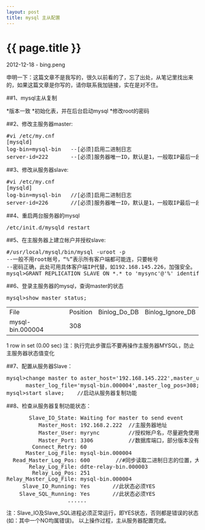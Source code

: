 ```yaml
---
layout: post
title: mysql 主从配置
---
```


{{ page.title }}
================

<p class="meta">2012-12-18 - bing.peng</p>

申明一下：这篇文章不是我写的，很久以前看的了，忘了出处，从笔记里找出来的，如果这篇文章是你写的，请你联系我加链接，实在是对不住。

##1、mysql主从复制

*版本一致
*初始化表，并在后台启动mysql
*修改root的密码


##2、修改主服务器master:

<pre class="brush:bash">
#vi /etc/my.cnf
[mysqld]
log-bin=mysql-bin   --[必须]启用二进制日志
server-id=222       --[必须]服务器唯一ID，默认是1，一般取IP最后一段
</pre>


##3、修改从服务器slave:

<pre class="brush:bash">
#vi /etc/my.cnf
[mysqld]
log-bin=mysql-bin   //[必须]启用二进制日志
server-id=226       //[必须]服务器唯一ID，默认是1，一般取IP最后一段
</pre>


##4、重启两台服务器的mysql

<pre class="brush:bash">
/etc/init.d/mysqld restart
</pre>


##5、在主服务器上建立帐户并授权slave:

<pre class="brush:bash">
#/usr/local/mysql/bin/mysql -uroot -p
--一般不用root帐号，“%”表示所有客户端都可能连，只要帐号
--密码正确，此处可用具体客户端IP代替，如192.168.145.226，加强安全。
mysql>GRANT REPLICATION SLAVE ON *.* to 'mysync'@'%' identified by 'q123456';
</pre>

##6、登录主服务器的mysql，查询master的状态
<pre class="brush:sql">
mysql>show master status;
</pre>
<table style="border:1px">
	<tr>
		<td>File</td>
		<td>Position</td>
		<td>Binlog_Do_DB</td>
		<td>Binlog_Ignore_DB</td>
	</tr>
	<tr>
		<td>mysql-bin.000004</td>
		<td>308</td>
		<td></td>
		<td></td>
	</tr>
</table>
1 row in set (0.00 sec)
注：执行完此步骤后不要再操作主服务器MYSQL，防止主服务器状态值变化


##7、配置从服务器Slave：
<pre class="brush:sql">
mysql>change master to aster_host='192.168.145.222',master_user='tb',master_password='q123456',
      master_log_file='mysql-bin.000004',master_log_pos=308;   //注意不要断开，“308”无单引号
mysql>start slave;    //启动从服务器复制功能
</pre>


##8、检查从服务器复制功能状态：

<pre class="brush:bash">
       Slave_IO_State: Waiting for master to send event
          Master_Host: 192.168.2.222  //主服务器地址
          Master_User: myrync         //授权帐户名，尽量避免使用root
          Master_Port: 3306           //数据库端口，部分版本没有此行
        Connect_Retry: 60
      Master_Log_File: mysql-bin.000004
  Read_Master_Log_Pos: 600        //#同步读取二进制日志的位置，大于等于>=Exec_Master_Log_Pos
       Relay_Log_File: ddte-relay-bin.000003
        Relay_Log_Pos: 251
Relay_Master_Log_File: mysql-bin.000004
     Slave_IO_Running: Yes       //此状态必须YES
    Slave_SQL_Running: Yes       //此状态必须YES
                   ......
</pre>

注：Slave_IO及Slave_SQL进程必须正常运行，即YES状态，否则都是错误的状态(如：其中一个NO均属错误)。
以上操作过程，主从服务器配置完成。

